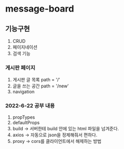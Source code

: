 # message-board

## 기능구현
1. CRUD
1. 페이지네이션
1. 검색 기능


### 게시판 페이지
1. 게시판 글 목록  path = '/'
1. 글을 쓰는 공간  path = '/new'
1. navigation   

### 2022-6-22 공부 내용
1. propTypes
1. defaultProps
1. build -> 서버한테 build 안에 있는 html 파일을 넘겨준다.
1. axios -> 자동으로 json을 정제해줘서 편하다.
1. proxy -> cors를 클라이언트에서 해제하는 방법

